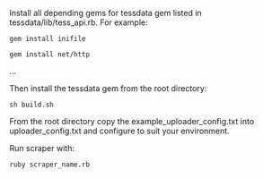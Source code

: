 Install all depending gems for tessdata gem listed in tessdata/lib/tess_api.rb. For example:


`gem install inifile`


`gem install net/http`


...

Then install the tessdata gem from the root directory:


`sh build.sh`

From the root directory copy the example_uploader_config.txt into uploader_config.txt and configure to suit your environment.

Run scraper with:


`ruby scraper_name.rb`


